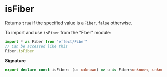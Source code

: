 # isFiber

Returns `true` if the specified value is a `Fiber`, `false` otherwise.

To import and use `isFiber` from the "Fiber" module:

```ts
import * as Fiber from "effect/Fiber"
// Can be accessed like this
Fiber.isFiber
```

**Signature**

```ts
export declare const isFiber: (u: unknown) => u is Fiber<unknown, unknown>
```
